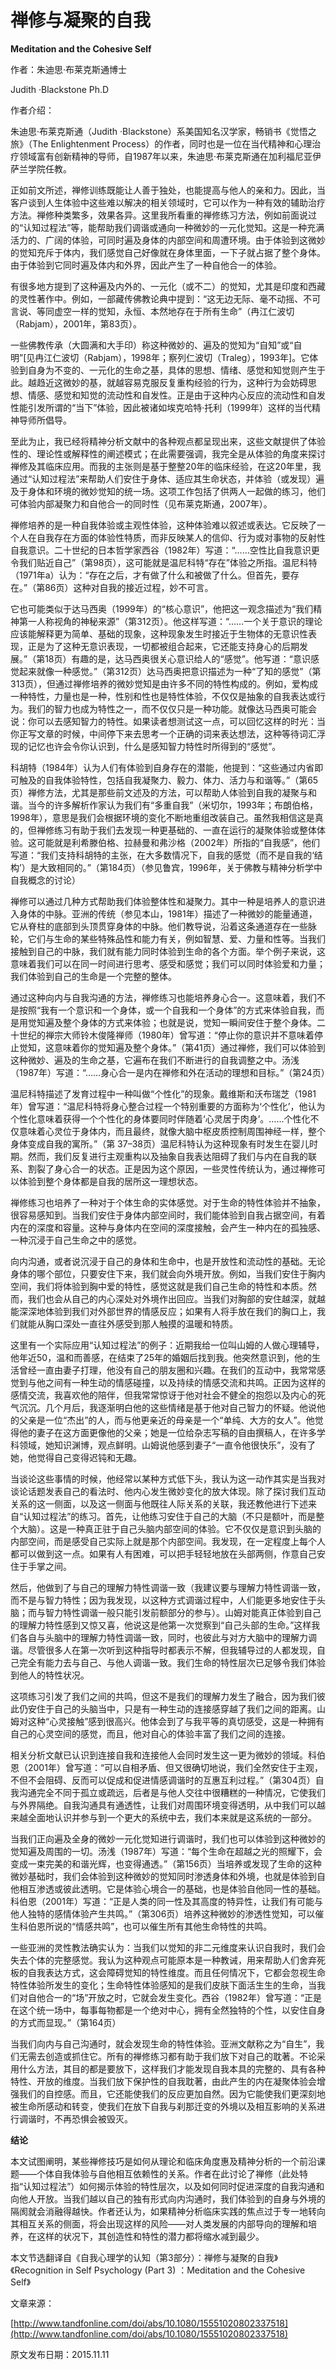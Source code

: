 # 禅修与凝聚的自我

**Meditation and the Cohesive Self**

作者：朱迪思·布莱克斯通博士

Judith ·Blackstone Ph.D

作者介绍：

朱迪思·布莱克斯通（Judith ·Blackstone）系美国知名汉学家，畅销书《觉悟之旅》（The Enlightenment Process）的作者，同时也是一位在当代精神和心理治疗领域富有创新精神的导师，自1987年以来，朱迪思·布莱克斯通在加利福尼亚伊萨兰学院任教。

正如前文所述，禅修训练既能让人善于独处，也能提高与他人的亲和力。因此，当客户谈到人生体验中这些难以解决的相关领域时，它可以作为一种有效的辅助治疗方法。禅修种类繁多，效果各异。这里我所看重的禅修练习方法，例如前面说过的“认知过程法”等，能帮助我们调谐或通向一种微妙的一元化觉知。这是一种充满活力的、广阔的体验，可同时遍及身体的内部空间和周遭环境。由于体验到这微妙的觉知充斥于体内，我们感觉自己好像就在身体里面，一下子就占据了整个身体。由于体验到它同时遍及体内和外界，因此产生了一种自他合一的体验。

有很多地方提到了这种遍及内外的、一元化（或不二）的觉知，尤其是印度和西藏的灵性著作中。例如，一部藏传佛教论典中提到：“这无边无际、毫不动摇、不可言说、等同虚空一样的觉知，永恒、本然地存在于所有生命”（冉江仁波切（Rabjam），2001年，第83页）。

一些佛教传承（大圆满和大手印）称这种微妙的、遍及的觉知为“自知”或“自明”\[见冉江仁波切（Rabjam），1998年；察列仁波切（Traleg），1993年\]。它体验到自身为不变的、一元化的生命之基，具体的思想、情绪、感觉和知觉则产生于此。越趋近这微妙的基，就越容易克服反复重构经验的行为，这种行为会妨碍思想、情感、感觉和知觉的流动性和自发性。正是由于这种内心反应的流动性和自发性能引发所谓的“当下”体验，因此被诸如埃克哈特·托利（1999年）这样的当代精神导师所倡导。

至此为止，我已经将精神分析文献中的各种观点都呈现出来，这些文献提供了体验性的、理论性或解释性的阐述模式；在此需要强调，我完全是从体验的角度来探讨禅修及其临床应用。而我的主张则是基于整整20年的临床经验，在这20年里，我通过“认知过程法”来帮助人们安住于身体、适应其生命状态，并体验（或发现）遍及于身体和环境的微妙觉知的统一场。这项工作包括了供两人一起做的练习，他们可体验内部凝聚力和自他合一的同时性（见布莱克斯通，2007年）。

禅修培养的是一种自我体验或主观性体验，这种体验难以叙述或表达。它反映了一个人在自我存在方面的体验性特质，而非反映某人的信仰、行为或对事物的反射性自我意识。二十世纪的日本哲学家西谷（1982年）写道：“……空性比自我意识更令我们贴近自己”（第98页），这可能就是温尼科特“存在”体验之所指。温尼科特（1971年a）认为：“存在之后，才有做了什么和被做了什么。但首先，要存在。”（第86页）这种对自我的接近过程，妙不可言。

它也可能类似于达马西奥（1999年）的“核心意识”，他把这一观念描述为“我们精神第一人称视角的神秘来源”（第312页）。他这样写道：“……一个关于意识的理论应该能解释更为简单、基础的现象，这种现象发生时接近于生物体的无意识性表现，正是为了这种无意识表现，一切都被组合起来，它还能支持身心的后期发展。”（第18页）有趣的是，达马西奥很关心意识给人的“感觉”。他写道：“意识感觉起来就像一种感觉。”（第312页）达马西奥把意识描述为一种“了知的感觉”（第313页），但通过禅修培养的微妙觉知是由许多不同的特性构成的。例如，爱构成一种特性，力量也是一种，性别和性也是特性体验，不仅仅是抽象的自我表达或行为。我们的智力也成为特性之一，而不仅仅只是一种功能。就像达马西奥可能会说：你可以去感知智力的特性。如果读者想测试这一点，可以回忆这样的时光：当你正写文章的时候，中间停下来去思考一个正确的词来表达想法，这种等待词汇浮现的记忆也许会令你认识到，什么是感知智力特性时所得到的“感觉”。

科胡特（1984年）认为人们有体验到自身存在的潜能，他提到：“这些通过内省即可触及的自我体验特性，包括自我凝聚力、毅力、体力、活力与和谐等。”（第65页）禅修方法，尤其是那些前文述及的方法，可以帮助人体验到自我的凝聚与和谐。当今的许多解析作家认为我们有“多重自我”（米切尔，1993年；布朗伯格，1998年），意思是我们会根据环境的变化不断地重组改装自己。虽然我相信这是真的，但禅修练习有助于我们去发现一种更基础的、一直在运行的凝聚体验或整体体验。这可能就是利希滕伯格、拉赫曼和弗沙格（2002年）所指的“自我感”，他们写道：“我们支持科胡特的主张，在大多数情况下，自我的感觉（而不是自我的‘结构’）是大致相同的。”（第184页）（参见鲁宾，1996年，关于佛教与精神分析学中自我概念的讨论）

禅修可以通过几种方式帮助我们体验整体性和凝聚力。其中一种是培养人的意识进入身体的中脉。亚洲的传统（参见本山，1981年）描述了一种微妙的能量通道，它从脊柱的底部到头顶贯穿身体的中脉。他们教导说，沿着这条通道存在一些脉轮，它们与生命的某些特殊品性和能力有关，例如智慧、爱、力量和性等。当我们接触到自己的中脉，我们就有能力同时体验到生命的各个方面。举个例子来说，这意味着我们可以在同一时间进行思考、感受和感觉；我们可以同时体验爱和力量；我们体验到自己的生命是一个完整的整体。

通过这种向内与自我沟通的方法，禅修练习也能培养身心合一。这意味着，我们不是按照“我有一个意识和一个身体，或一个自我和一个身体”的方式来体验自我，而是用觉知遍及整个身体的方式来体验；也就是说，觉知一瞬间安住于整个身体。二十世纪的禅宗大师铃木俊隆禅师（1980年）曾写道：“停止你的意识并不意味着停止觉知，这意味着你的觉知遍及整个身体。”（第41页）通过禅修，我们可以体验到这种微妙、遍及的生命之基，它遍布在我们不断进行的自我调整之中。汤浅（1987年）写道：“……身心合一是内在禅修和外在活动的理想和目标。”（第24页）

温尼科特描述了发育过程中一种叫做“个性化”的现象。戴维斯和沃布瑞芝（1981年）曾写道：“温尼科特将身心整合过程一个特别重要的方面称为‘个性化’，他认为个性化意味着获得一个个性化的身体要同时伴随着‘心灵居于肉身’。……个性化不仅意味着心灵位于身体内，而且最终，就像大脑中枢皮质控制周围神经一样，整个身体变成自我的寓所。”（第 37–38页）温尼科特认为这种现象有时发生在婴儿时期。然而，我们反复进行主观重构以及抽象自我表达阻碍了我们与内在自我的联系、割裂了身心合一的状态。正是因为这个原因，一些灵性传统认为，通过禅修可以体验到整个身体都是自我的居所这一理想状态。

禅修练习也培养了一种对于个体生命的实体感觉。对于生命的特性体验并不抽象，很容易感知到。当我们安住于身体内部空间时，我们能体验到自我占据空间，有着内在的深度和容量。这种与身体内在空间的深度接触，会产生一种内在的孤独感、一种沉浸于自己生命之中的感觉。

向内沟通，或者说沉浸于自己的身体和生命中，也是开放性和流动性的基础。无论身体的哪个部位，只要安住下来，我们就会向外境开放。例如，当我们安住于胸内空间，我们将体验到胸中爱的特性，感觉这就是我们自己生命的特性和本质。然而，我们也会从自己的内心深处对外境作出回应。当我们对胸部的安住越深，就越能深深地体验到我们对外部世界的情感反应；如果有人将手放在我们的胸口上，我们就能从胸口深处一直往外感受到那人触摸的温暖和特质。

这里有一个实际应用“认知过程法”的例子：近期我给一位叫山姆的人做心理辅导，他年近50，温和而善感，在结束了25年的婚姻后找到我。他突然意识到，他的生活曾经一直由妻子打理，他没有自己的朋友圈和兴趣。在我们的互动中，我常常感觉到与他之间有一种生动的情感碰撞，以及持续的情感交流和共鸣。正因为这样的感情交流，我喜欢他的陪伴，但我常常惊讶于他对社会不健全的抱怨以及内心的死气沉沉。几个月后，我逐渐明白他的这些情绪是基于他对自己智力的怀疑。他说他的父亲是一位“杰出”的人，而与他更亲近的母亲是一个“单纯、大方的女人”。他觉得他的妻子在这方面更像他的父亲；她是一位给杂志写稿的自由撰稿人，在许多学科领域，她知识渊博，观点鲜明。山姆说他感到妻子“一直令他很快乐”，没有了她，他觉得自己变得迟钝和无趣。

当谈论这些事情的时候，他经常以某种方式低下头，我认为这一动作其实是当我对谈论话题发表自己的看法时、他内心发生微妙变化的放大体现。除了探讨我们互动关系的这一侧面，以及这一侧面与他既往人际关系的关联，我还教他进行下述来自“认知过程法”的练习。首先，让他练习安住于自己的大脑（不只是额叶，而是整个大脑）。这是一种真正驻于自己头脑内部空间的体验。它不仅仅是意识到头脑的内部空间，而是感受自己实际上就是那个内部空间。我发现，在一定程度上每个人都可以做到这一点。如果有人有困难，可以把手轻轻地放在头部两侧，作意自己安住于手掌之间。

然后，他做到了与自己的理解力特性调谐一致（我建议要与理解力特性调谐一致，而不是与智力特性；因为我发现，以这种方式调谐过程中，人们能更多地安住于头脑；而与智力特性调谐一般只能引发前额部分的参与）。山姆对能真正体验到自己的理解力特性感到又惊又喜，他说这是他第一次觉察到“自己头部的生命。”这样我们各自与头脑中的理解力特性调谐一致，同时，也彼此与对方大脑中的理解力调谐。尽管很多人在第一次听到这种指导时都表示不解，但我辅导过的人都发现，自己完全有能力去与自己、与他人调谐一致。我们生命的特性层次已足够令我们体验到他人的特性状况。

这项练习引发了我们之间的共鸣，但这不是我们的理解力发生了融合，因为我们彼此仍安住于自己的头脑当中，只是有一种生动的连接感穿越了我们之间的距离。山姆对这种“心灵接触”感到很高兴。他体会到了与我平等的真切感受，这是一种拥有自己的心灵空间的感觉，而且，他对自心的体验丰富了我们之间的连接。

相关分析文献已认识到连接自我和连接他人会同时发生这一更为微妙的领域。科伯恩（2001年）曾写道：“可以自相矛盾、但又很确切地说，我们全然安住于主观，不但不会阻碍、反而可以促成和促进情感调谐时的互惠互利过程。”（第304页）自我沟通完全不同于孤立或疏远，后者是与他人交往中很糟糕的一种情况，它使我们与外界隔绝。自我沟通具有通透性，让我们对周围环境变得透明，从中我们可以越来越全面地认识并参与到一个更大的系统中去，我们本来就是这系统的一部分。

当我们正向遍及全身的微妙一元化觉知进行调谐时，我们也可以体验到这种微妙的觉知遍及周围的一切。汤浅（1987年）写道：“每个生命在超越之光的照耀下，会变成一束完美的和谐光辉，也变得通透。”（第156页）当培养或发现了生命的这种微妙基础时，我们会体验到这种微妙的觉知同时渗透身体和外境，也就是体验到自他相互渗透或彼此透明。它是体验心境合一的基础，也是体验自他同一性的基础。科伯恩（2001年）写道：“正是人类的同一性及其高度的特异性，让我们有可能与他人独特的感情体验产生共鸣。”（第306页）培养这种微妙的渗透性觉知，可以催生科伯恩所说的“情感共鸣”，也可以催生所有其他生命特性的共鸣。

一些亚洲的灵性教法确实认为：当我们以觉知的非二元维度来认识自我时，我们会失去个体的完整感觉。我认为这种观点可能原本是一种教诫，用来帮助人们舍弃死板的自我表达方式，这会障碍觉知的特性维度。而且任何情况下，它都会忽视生命特性体验所发生的变化；生命特性体验感知的是我们皮肤下面活生生的生命，当我们对自他合一的“场”开放之时，它就会发生变化。西谷（1982年）曾写道：“正是在这个统一场中，每事每物都是一个绝对中心，拥有全然独特的个性，以安住自身的方式而显现。”（第164页）

当我们向内与自己沟通时，就会发现生命的特性体验。亚洲文献称之为“自生”，我们无需去创造或抓住它。所有的禅修练习都有助于我们放下对自己的耽著。不论采用什么方法，其目的都是要放下，这样我们才能发现自我本具的完整的、具有各种特性、开放的维度。当我们放下保护性的自我耽著，由此产生的内在凝聚体验会增强我们的自控感。而且，它还能使我们的反应更加自然。因为它能使我们更深刻地被生命所感动和转变，使我们在放下自我与刹那迁变的外境以及相互影响的关系进行调谐时，不再恐惧会被毁灭。

**结论**

本文试图阐明，某些禅修技巧是如何从理论和临床角度惠及精神分析的一个前沿课题——个体自我体验与自他相互依赖性的关系。作者在此讨论了禅修（此处特指“认知过程法”）如何揭示体验的特性层次，以及如何同时促进深度的自我沟通和向他人开放。当我们越以自己的独有形式向内沟通时，我们体验到的自身与外境的隔阂就会消融得越快。作者还认为，如果精神分析临床实践的焦点过于专一地转向其相互关系的侧面，将会出现这样的风险——对人类发展的内部导向的理解和培养，在这样的状况下，其创造性和特性的潜力都将缩水减到最少。

本文节选翻译自《自我心理学的认知（第3部分）：禅修与凝聚的自我》《Recognition in Self Psychology \(Part 3\) ：Meditation and the Cohesive Self》

文章来源：

[http://www.tandfonline.com/doi/abs/10.1080/15551020802337518](http://www.tandfonline.com/doi/abs/10.1080/15551020802337518)

原文发布日期：2015.11.11

